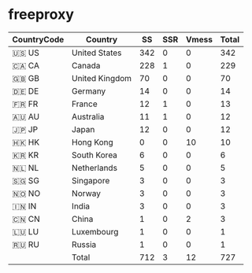 # freeproxy

|CountryCode|Country|SS|SSR|Vmess|Total|
|  ----  | ----  |  ----  | ----  |  ----  | ----  |
|🇺🇸 US|United States|342|0|0|342|
|🇨🇦 CA|Canada|228|1|0|229|
|🇬🇧 GB|United Kingdom|70|0|0|70|
|🇩🇪 DE|Germany|14|0|0|14|
|🇫🇷 FR|France|12|1|0|13|
|🇦🇺 AU|Australia|11|1|0|12|
|🇯🇵 JP|Japan|12|0|0|12|
|🇭🇰 HK|Hong Kong|0|0|10|10|
|🇰🇷 KR|South Korea|6|0|0|6|
|🇳🇱 NL|Netherlands|5|0|0|5|
|🇸🇬 SG|Singapore|3|0|0|3|
|🇳🇴 NO|Norway|3|0|0|3|
|🇮🇳 IN|India|3|0|0|3|
|🇨🇳 CN|China|1|0|2|3|
|🇱🇺 LU|Luxembourg|1|0|0|1|
|🇷🇺 RU|Russia|1|0|0|1|
||Total|712|3|12|727|
